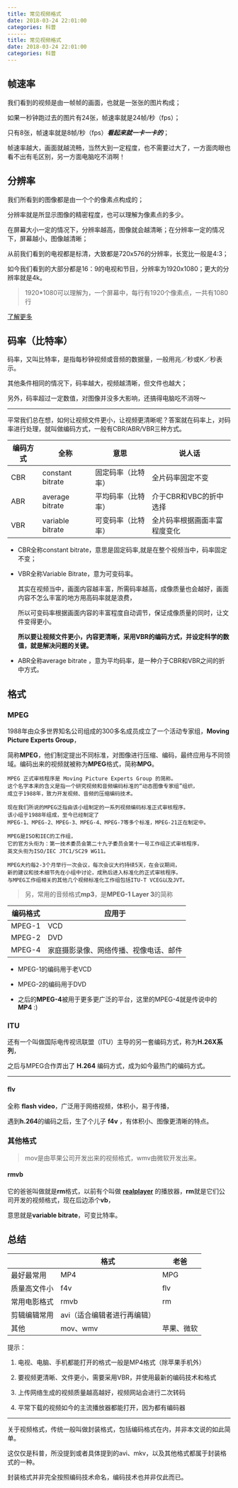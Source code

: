 ```yaml
---
title: 常见视频格式
date: 2018-03-24 22:01:00
categories: 科普
------
title: 常见视频格式
date: 2018-03-24 22:01:00
categories: 科普
---
```


## 帧速率

我们看到的视频是由一帧帧的画面，也就是一张张的图片构成；

如果一秒钟跑过去的图片有24张，帧速率就是24帧/秒（fps）；

只有8张，帧速率就是8帧/秒（fps）***看起来就一卡一卡的***；

帧速率越大，画面就越流畅，当然大到一定程度，也不需要过大了，一方面肉眼也看不出有毛区别，另一方面电脑吃不消啊！

## 分辨率

我们所看到的图像都是由一个个的像素点构成的；

分辨率就是所显示图像的精密程度，也可以理解为像素点的多少。

在屏幕大小一定的情况下，分辨率越高，图像就会越清晰；在分辨率一定的情况下，屏幕越小，图像越清晰；

从前我们看到的电视都是标清，大致都是720x576的分辨率，长宽比一般是4:3；

如今我们看到的大部分都是16：9的电视和节目，分辨率为1920x1080；更大的分辨率就是4k。 

> 1920*1080可以理解为，一个屏幕中，每行有1920个像素点，一共有1080行

[了解更多](https://www.jianshu.com/p/c3387bcc4f6e)

## 码率（比特率）

码率，又叫比特率，是指每秒钟视频或音频的数据量，一般用兆／秒或K／秒表示。

其他条件相同的情况下，码率越大，视频越清晰，但文件也越大；

另外，码率超过一定数值，对图像并没多大影响，还搞得电脑吃不消呀～

***

平常我们总在想，如何让视频文件更小，让视频更清晰呢？答案就在码率上，对码率进行处理，就叫做编码方式，一般有CBR/ABR/VBR三种方式。

| 编码方式 | 全称             | 意思               | 说人话                       |
| -------- | ---------------- | ------------------ | ---------------------------- |
| CBR      | constant bitrate | 固定码率（比特率） | 全片码率固定不变             |
| ABR      | average bitrate  | 平均码率（比特率） | 介于CBR和VBC的折中选择       |
| VBR      | variable bitrate | 可变码率（比特率） | 全片码率根据画面丰富程度变化 |

- CBR全称constant bitrate，意思是固定码率,就是在整个视频当中，码率固定不变；

- VBR全称Variable Bitrate，意为可变码率。

  其实在视频当中，画面内容越丰富，所需码率越高，成像质量也会越好，画面内容不怎么丰富的地方用高码率就是浪费，

  所以可变码率根据画面内容的丰富程度自动调节，保证成像质量的同时，让文件变得更小。

  **所以要让视频文件更小，内容更清晰，采用VBR的编码方式，并设定科学的数值，就是解决问题的关键。**

- ABR全称average bitrate ，意为平均码率，是一种介于CBR和VBR之间的折中方式。

## 格式

### MPEG

1988年由众多世界知名公司组成的300多名成员成立了一个活动专家组，**Moving Picture Experts Group**，

简称**MPEG**，他们制定提出不同标准，对图像进行压缩、编码，最终应用与不同领域。编码出来的视频就被称为**MPEG**格式，简称**MPG**。

```
MPEG 正式审核程序是 Moving Picture Experts Group 的简称。
这个名字本来的含义是指一个研究视频和音频编码标准的“动态图像专家组”组织，
成立于1988年，致力开发视频、音频的压缩编码技术。

现在我们所说的MPEG泛指由该小组制定的一系列视频编码标准正式审核程序。
该小组于1988年组成，至今已经制定了
MPEG-1、MPEG-2、MPEG-3、MPEG-4、MPEG-7等多个标准，MPEG-21正在制定中。

MPEG是ISO和IEC的工作组，
它的官方头衔为：第一技术委员会第二十九子委员会第十一号工作组正式审核程序，
英文头衔为ISO/IEC JTC1/SC29 WG11。

MPEG大约每2-3个月举行一次会议，每次会议大约持续5天，在会议期间，
新的建议和技术细节先在小组中讨论，成熟后进入标准化的正式审核程序。
与MPEG工作组相关的其他几个视频标准化工作组包括ITU-T VCEG以及JVT。
```

> 另，常用的音频格式**mp3**，是**MPEG-1 Layer 3**的简称

| 编码格式 | 应用于                                 |
| -------- | -------------------------------------- |
| MPEG-1   | VCD                                    |
| MPEG-2   | DVD                                    |
| MPEG-4   | 家庭摄影录像、网络传播、视像电话、邮件 |


- MPEG-1的编码用于老VCD

- MPEG-2的编码用于DVD

- 之后的**MPEG-4**被用于更多更广泛的平台，这里的MPEG-4就是传说中的**MP4**  :)


### ITU

还有一个叫做国际电传视讯联盟（ITU）主导的另一套编码方式，称为**H.26X系列**，

之后与MPEG合作弄出了 **H.264** 编码方式，成为如今最热门的编码方式。

***

#### flv

全称  **flash video**，广泛用于网络视频，体积小，易于传播，

遇到**h.264**的编码之后，生了个儿子 **f4v** ，有体积小、图像更清晰的特点。

### 其他格式

>  mov是由苹果公司开发出来的视频格式，wmv由微软开发出来。

#### rmvb

它的爸爸叫做就是**rm**格式，以前有个叫做 **[realplayer](https://www.google.com/search?q=realplayer&oq=realplayer&aqs=chrome..69i57.265j0j4&sourceid=chrome&ie=UTF-8)** 的播放器，**rm**就是它们公司开发的视频格式，现在后边添个**vb**，

意思就是**variable bitrate**，可变比特率。

## 总结

|              | 格式                        | 老爸       |
| ------------ | --------------------------- | ---------- |
| 最好最常用   | MP4                         | MPG        |
| 质量高文件小 | f4v                         | flv        |
| 常用电影格式 | rmvb                        | rm         |
| 剪辑编辑常用 | avi（适合编辑者进行再编辑） |            |
| 其他         | mov、wmv                    | 苹果、微软 |

提示：

1. 电视、电脑、手机都能打开的格式一般是MP4格式（除苹果手机外）

2. 要视频更清晰、文件更小，需要采用VBR，并使用最新的编码技术和格式

3. 上传网络生成的视频质量越高越好，视频网站会进行二次转码

4. 平常下载的视频如今的主流播放器都能打开，因为都有编码器

***

关于视频格式，传统一般叫做封装格式，包括编码格式在内，并非本文说的如此简单。

这仅仅是科普，所没提到或者具体提到的avi、mkv，以及其他格式都属于封装格式的一种。

封装格式并非完全按照编码技术命名，编码技术也并非仅此而已。
